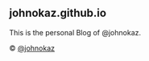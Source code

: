 ## johnokaz.github.io

This is the personal Blog of @johnokaz.

© [@johnokaz](https://johnokaz.github.io/)
